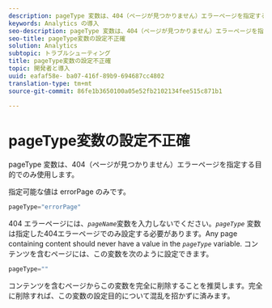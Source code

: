```yaml
---
description: pageType 変数は、404（ページが見つかりません）エラーページを指定する目的でのみ使用します。
keywords: Analytics の導入
seo-description: pageType 変数は、404（ページが見つかりません）エラーページを指定する目的でのみ使用します。
seo-title: pageType変数の設定不正確
solution: Analytics
subtopic: トラブルシューティング
title: pageType変数の設定不正確
topic: 開発者と導入
uuid: eafaf58e- ba07-416f-89b9-694687cc4802
translation-type: tm+mt
source-git-commit: 86fe1b3650100a05e52fb2102134fee515c871b1

---
```



# pageType変数の設定不正確

pageType 変数は、404（ページが見つかりません）エラーページを指定する目的でのみ使用します。

指定可能な値は errorPage のみです。

```js
pageType="errorPage"
```

404 エラーページには、*`pageName`*&#x200B;変数を入力しないでください。*`pageType`* 変数は指定した404エラーページでのみ設定する必要があります。Any page containing content should never have a value in the *`pageType`* variable. コンテンツを含むページには、この変数を次のように設定できます。

```js
pageType=""
```

コンテンツを含むページからこの変数を完全に削除することを推奨します。完全に削除すれば、この変数の設定目的について混乱を招かずに済みます。
